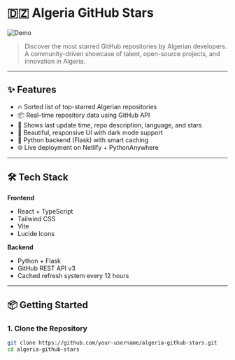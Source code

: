 # 🇩🇿 Algeria GitHub Stars

![Demo](videos/readme.gif)

> Discover the most starred GitHub repositories by Algerian developers.  
> A community-driven showcase of talent, open-source projects, and innovation in Algeria.

---

## ✨ Features

- 🔥 Sorted list of top-starred Algerian repositories
- 📦 Real-time repository data using GitHub API
- 🧠 Shows last update time, repo description, language, and stars
- 🎨 Beautiful, responsive UI with dark mode support
- 🚀 Python backend (Flask) with smart caching
- 🌐 Live deployment on Netlify + PythonAnywhere

---

## 🛠 Tech Stack

**Frontend**
- React + TypeScript
- Tailwind CSS
- Vite
- Lucide Icons

**Backend**
- Python + Flask
- GitHub REST API v3
- Cached refresh system every 12 hours

---

## 📦 Getting Started

### 1. Clone the Repository

```bash
git clone https://github.com/your-username/algeria-github-stars.git
cd algeria-github-stars
